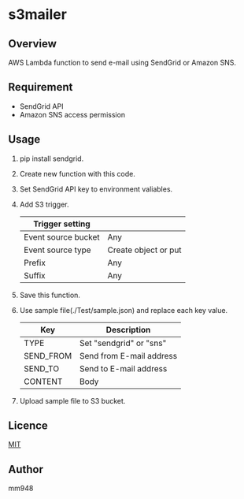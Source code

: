 # s3mailer

## Overview

AWS Lambda function to send e-mail using SendGrid or Amazon SNS.

## Requirement

- SendGrid API
- Amazon SNS access permission

## Usage

1. pip install sendgrid.

1. Create new function with this code.

1. Set SendGrid API key to environment valiables.

1. Add S3 trigger.

    |Trigger setting | |
    |---|---|
    |Event source bucket |Any |
    |Event source type  |Create object or put |
    |Prefix |Any |
    |Suffix |Any |

1. Save this function.

1. Use sample file(./Test/sample.json) and replace each key value.

    |Key |Description |
    |---|---|
    |TYPE |Set "sendgrid" or "sns" |
    |SEND_FROM  |Send from E-mail address |
    |SEND_TO |Send to E-mail address |
    |CONTENT |Body |

1. Upload sample file to S3 bucket.

## Licence

[MIT](https://github.com/mm948/s3mailer/blob/master/LICENSE)

## Author

mm948
